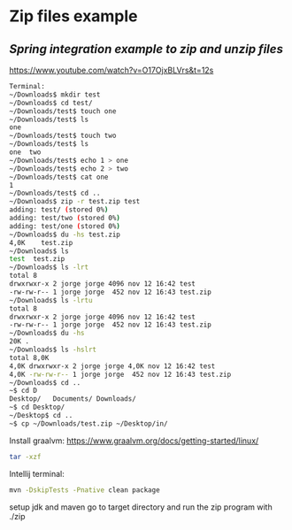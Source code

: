 # Zip files example
## _Spring integration example to zip and unzip files_

https://www.youtube.com/watch?v=O17OjxBLVrs&t=12s

```sh
Terminal:
~/Downloads$ mkdir test
~/Downloads$ cd test/
~/Downloads/test$ touch one
~/Downloads/test$ ls
one
~/Downloads/test$ touch two
~/Downloads/test$ ls
one  two
~/Downloads/test$ echo 1 > one
~/Downloads/test$ echo 2 > two
~/Downloads/test$ cat one
1
~/Downloads/test$ cd ..
~/Downloads$ zip -r test.zip test
adding: test/ (stored 0%)
adding: test/two (stored 0%)
adding: test/one (stored 0%)
~/Downloads$ du -hs test.zip
4,0K	test.zip
~/Downloads$ ls
test  test.zip
~/Downloads$ ls -lrt
total 8
drwxrwxr-x 2 jorge jorge 4096 nov 12 16:42 test
-rw-rw-r-- 1 jorge jorge  452 nov 12 16:43 test.zip
~/Downloads$ ls -lrtu
total 8
drwxrwxr-x 2 jorge jorge 4096 nov 12 16:42 test
-rw-rw-r-- 1 jorge jorge  452 nov 12 16:43 test.zip
~/Downloads$ du -hs
20K	.
~/Downloads$ ls -hslrt
total 8,0K
4,0K drwxrwxr-x 2 jorge jorge 4,0K nov 12 16:42 test
4,0K -rw-rw-r-- 1 jorge jorge  452 nov 12 16:43 test.zip
~/Downloads$ cd ..
~$ cd D
Desktop/   Documents/ Downloads/
~$ cd Desktop/
~/Desktop$ cd ..
~$ cp ~/Downloads/test.zip ~/Desktop/in/
```

Install graalvm:
https://www.graalvm.org/docs/getting-started/linux/

```sh
tar -xzf 
```

Intellij terminal:
```sh
mvn -DskipTests -Pnative clean package
```

setup jdk and maven
go to target directory and run the zip program with ./zip